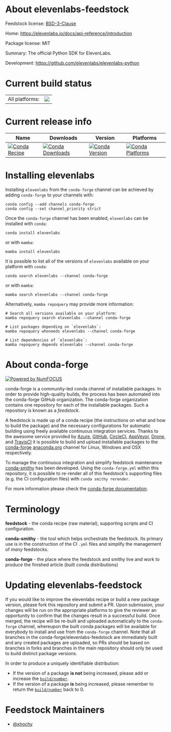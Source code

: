 About elevenlabs-feedstock
==========================

Feedstock license: [BSD-3-Clause](https://github.com/conda-forge/elevenlabs-feedstock/blob/main/LICENSE.txt)

Home: https://elevenlabs.io/docs/api-reference/introduction

Package license: MIT

Summary: The official Python SDK for ElevenLabs.

Development: https://github.com/elevenlabs/elevenlabs-python

Current build status
====================


<table><tr><td>All platforms:</td>
    <td>
      <a href="https://dev.azure.com/conda-forge/feedstock-builds/_build/latest?definitionId=26546&branchName=main">
        <img src="https://dev.azure.com/conda-forge/feedstock-builds/_apis/build/status/elevenlabs-feedstock?branchName=main">
      </a>
    </td>
  </tr>
</table>

Current release info
====================

| Name | Downloads | Version | Platforms |
| --- | --- | --- | --- |
| [![Conda Recipe](https://img.shields.io/badge/recipe-elevenlabs-green.svg)](https://anaconda.org/conda-forge/elevenlabs) | [![Conda Downloads](https://img.shields.io/conda/dn/conda-forge/elevenlabs.svg)](https://anaconda.org/conda-forge/elevenlabs) | [![Conda Version](https://img.shields.io/conda/vn/conda-forge/elevenlabs.svg)](https://anaconda.org/conda-forge/elevenlabs) | [![Conda Platforms](https://img.shields.io/conda/pn/conda-forge/elevenlabs.svg)](https://anaconda.org/conda-forge/elevenlabs) |

Installing elevenlabs
=====================

Installing `elevenlabs` from the `conda-forge` channel can be achieved by adding `conda-forge` to your channels with:

```
conda config --add channels conda-forge
conda config --set channel_priority strict
```

Once the `conda-forge` channel has been enabled, `elevenlabs` can be installed with `conda`:

```
conda install elevenlabs
```

or with `mamba`:

```
mamba install elevenlabs
```

It is possible to list all of the versions of `elevenlabs` available on your platform with `conda`:

```
conda search elevenlabs --channel conda-forge
```

or with `mamba`:

```
mamba search elevenlabs --channel conda-forge
```

Alternatively, `mamba repoquery` may provide more information:

```
# Search all versions available on your platform:
mamba repoquery search elevenlabs --channel conda-forge

# List packages depending on `elevenlabs`:
mamba repoquery whoneeds elevenlabs --channel conda-forge

# List dependencies of `elevenlabs`:
mamba repoquery depends elevenlabs --channel conda-forge
```


About conda-forge
=================

[![Powered by
NumFOCUS](https://img.shields.io/badge/powered%20by-NumFOCUS-orange.svg?style=flat&colorA=E1523D&colorB=007D8A)](https://numfocus.org)

conda-forge is a community-led conda channel of installable packages.
In order to provide high-quality builds, the process has been automated into the
conda-forge GitHub organization. The conda-forge organization contains one repository
for each of the installable packages. Such a repository is known as a *feedstock*.

A feedstock is made up of a conda recipe (the instructions on what and how to build
the package) and the necessary configurations for automatic building using freely
available continuous integration services. Thanks to the awesome service provided by
[Azure](https://azure.microsoft.com/en-us/services/devops/), [GitHub](https://github.com/),
[CircleCI](https://circleci.com/), [AppVeyor](https://www.appveyor.com/),
[Drone](https://cloud.drone.io/welcome), and [TravisCI](https://travis-ci.com/)
it is possible to build and upload installable packages to the
[conda-forge](https://anaconda.org/conda-forge) [anaconda.org](https://anaconda.org/)
channel for Linux, Windows and OSX respectively.

To manage the continuous integration and simplify feedstock maintenance
[conda-smithy](https://github.com/conda-forge/conda-smithy) has been developed.
Using the ``conda-forge.yml`` within this repository, it is possible to re-render all of
this feedstock's supporting files (e.g. the CI configuration files) with ``conda smithy rerender``.

For more information please check the [conda-forge documentation](https://conda-forge.org/docs/).

Terminology
===========

**feedstock** - the conda recipe (raw material), supporting scripts and CI configuration.

**conda-smithy** - the tool which helps orchestrate the feedstock.
                   Its primary use is in the construction of the CI ``.yml`` files
                   and simplify the management of *many* feedstocks.

**conda-forge** - the place where the feedstock and smithy live and work to
                  produce the finished article (built conda distributions)


Updating elevenlabs-feedstock
=============================

If you would like to improve the elevenlabs recipe or build a new
package version, please fork this repository and submit a PR. Upon submission,
your changes will be run on the appropriate platforms to give the reviewer an
opportunity to confirm that the changes result in a successful build. Once
merged, the recipe will be re-built and uploaded automatically to the
`conda-forge` channel, whereupon the built conda packages will be available for
everybody to install and use from the `conda-forge` channel.
Note that all branches in the conda-forge/elevenlabs-feedstock are
immediately built and any created packages are uploaded, so PRs should be based
on branches in forks and branches in the main repository should only be used to
build distinct package versions.

In order to produce a uniquely identifiable distribution:
 * If the version of a package **is not** being increased, please add or increase
   the [``build/number``](https://docs.conda.io/projects/conda-build/en/latest/resources/define-metadata.html#build-number-and-string).
 * If the version of a package **is** being increased, please remember to return
   the [``build/number``](https://docs.conda.io/projects/conda-build/en/latest/resources/define-metadata.html#build-number-and-string)
   back to 0.

Feedstock Maintainers
=====================

* [@xhochy](https://github.com/xhochy/)

